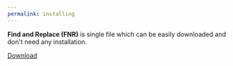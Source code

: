 ```yaml
---
permalink: installing
---
```


**Find and Replace (FNR)** is single file which can be easily downloaded and don't need any installation.

<div class="row">
	<div class="col-lg-6">
		<div class="card card-layout-z2 wow slideInLeft">
			<div class="card-body wow slideInUp">
				<a class="btn btn-lg btn-z" role="button" href="https://github.com/zzzprojects/findandreplace/releases/download/v1.7/fnr.exe" onclick="ga('send', 'event', { eventAction: 'download'});" style="visibility: visible; animation-name: pulse;">
					<i class="fa fa-cloud-download" aria-hidden="true"></i>
					Download
				</a>
			</div>
		</div>
	</div>
</div>
